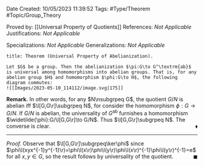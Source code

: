 <div class="topSpace"></div>

Date Created: 10/05/2023 11:39:52
Tags: #Type/Theorem #Topic/Group_Theory

Proved by: [[Universal Property of Quotients]]
References: <i>Not Applicable</i>
Justifications: <i>Not Applicable</i>

Specializations: <i>Not Applicable</i>
Generalizations: <i>Not Applicable</i>

``` ad-Theorem
title: Theorem (Universal Property of Abelianization).

Let $G$ be a group. Then the abelianization $\pi:G\to G^\textrm{ab}$ is universal among homomorphisms into abelian groups. That is, for any abelian group $H$ and homomorphism $\phi:G\to H$, the following diagram commutes:
![[Images/2023-05-10_114112/image.svg|175]]

```

<b>Remark.</b> In other words, for any $N\nsubgrpeq G$, the quotient $G/N$ is abelian iff $\l[G,G\r]\subgrpeq N$,  for consider the homomorphism $\phi:G\to G/N$. If $G/N$ is abelian, the universality of $G^\textrm{ab}$ furnishes a homomorphism $\widetilde{\phi}:G/\l[G,G\r]\to G/N$. Thus $\l[G,G\r]\subgrpeq N$. The converse is clear.<span style="float:right;">$\blacklozenge$</span>

---

<i>Proof.</i> Observe that $\l[G,G\r]\subgrpeq\ker\phi$ since $\phi\l(xyx^{-1}y^{-1}\r)=\phi\l(x\r)\phi\l(y\r)\phi\l(x\r)^{-1}\phi\l(y\r)^{-1}=e$ for all $x,y\in G$, so the result follows by universality of the quotient.<span style="float:right;">$\blacksquare$</span>
